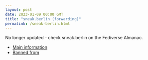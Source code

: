 ```yaml
---
layout: post
date: 2023-01-09 00:00 GMT
title: "sneak.berlin (forwarding)"
permalink: /sneak-berlin.html
---
```


No longer updated - check sneak.berlin on the Fediverse Almanac.

* [Main information](https://www.fediversealmanac.com/api/v1/instances/sneak.berlin)
* [Banned from](https://www.fediversealmanac.com/api/v1/instances/sneak.berlin/banned_from)

